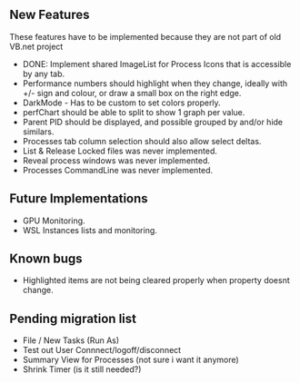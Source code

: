 ﻿## New Features

These features have to be implemented because they are not part of old VB.net project

* DONE: Implement shared ImageList for Process Icons that is accessible by any tab.
* Performance numbers should highlight when they change, ideally with +/- sign and colour, or draw a small box on the right edge.
* DarkMode - Has to be custom to set colors properly.
* perfChart should be able to split to show 1 graph per value.
* Parent PID should be displayed, and possible grouped by and/or hide similars.
* Processes tab column selection should also allow select deltas.
* List & Release Locked files was never implemented.
* Reveal process windows was never implemented.
* Processes CommandLine was never implemented.

## Future Implementations

* GPU Monitoring.
* WSL Instances lists and monitoring.

## Known bugs

* Highlighted items are not being cleared properly when property doesnt change.

## Pending migration list

* File / New Tasks (Run As)
* Test out User Connnect/logoff/disconnect
* Summary View for Processes (not sure i want it anymore)
* Shrink Timer (is it still needed?)

